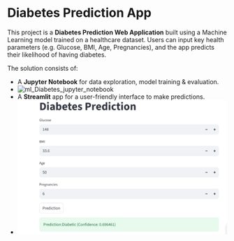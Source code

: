 # Diabetes Prediction App

This project is a **Diabetes Prediction Web Application** built using a Machine Learning model trained on a healthcare dataset. Users can input key health parameters (e.g. Glucose, BMI, Age, Pregnancies), and the app predicts their likelihood of having diabetes.

The solution consists of:
- A **Jupyter Notebook** for data exploration, model training & evaluation.
- ![ml_Diabetes_jupyter_notebook](https://github.com/GiftAkintotu/Diabetes-Project/blob/main/diabetes.data.ipynb)
- A **Streamlit** app for a user-friendly interface to make predictions.
- ![App Screenshot](https://github.com/GiftAkintotu/Diabetes-Project/blob/main/Screenshot%20of%20diabetes%20app.png)

